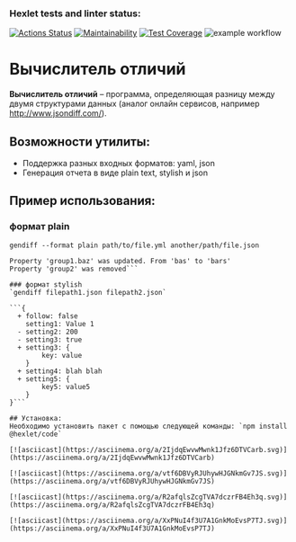 ### Hexlet tests and linter status:
[![Actions Status](https://github.com/Idealistnik/frontend-project-46/actions/workflows/hexlet-check.yml/badge.svg)](https://github.com/Idealistnik/frontend-project-46/actions)
[![Maintainability](https://api.codeclimate.com/v1/badges/9df71864171f1a9caeb1/maintainability)](https://codeclimate.com/github/Idealistnik/frontend-project-46/maintainability)
[![Test Coverage](https://api.codeclimate.com/v1/badges/9df71864171f1a9caeb1/test_coverage)](https://codeclimate.com/github/Idealistnik/frontend-project-46/test_coverage)
![example workflow](https://github.com/Idealistnik/frontend-project-46/actions/workflows/testing.yml/badge.svg)

# Вычислитель отличий

**Вычислитель отличий** – программа, определяющая разницу между двумя структурами данных (аналог онлайн сервисов, например <http://www.jsondiff.com/>). 

## Возможности утилиты:

- Поддержка разных входных форматов: yaml, json
- Генерация отчета в виде plain text, stylish и json

## Пример использования:

### формат plain
`gendiff --format plain path/to/file.yml another/path/file.json`

```Property 'common.follow' was added with value: false
Property 'group1.baz' was updated. From 'bas' to 'bars'
Property 'group2' was removed```

### формат stylish
`gendiff filepath1.json filepath2.json`

```{
  + follow: false
    setting1: Value 1
  - setting2: 200
  - setting3: true
  + setting3: {
        key: value
    }
  + setting4: blah blah
  + setting5: {
        key5: value5
    }
}```

## Установка:
Необходимо установить пакет с помощью следующей команды: `npm install @hexlet/code`

[![asciicast](https://asciinema.org/a/2IjdqEwvwMwnk1Jfz6DTVCarb.svg)](https://asciinema.org/a/2IjdqEwvwMwnk1Jfz6DTVCarb)

[![asciicast](https://asciinema.org/a/vtf6DBVyRJUhywHJGNkmGv7JS.svg)](https://asciinema.org/a/vtf6DBVyRJUhywHJGNkmGv7JS)

[![asciicast](https://asciinema.org/a/R2afqlsZcgTVA7dczrFB4Eh3q.svg)](https://asciinema.org/a/R2afqlsZcgTVA7dczrFB4Eh3q)

[![asciicast](https://asciinema.org/a/XxPNuI4f3U7A1GnkMoEvsP7TJ.svg)](https://asciinema.org/a/XxPNuI4f3U7A1GnkMoEvsP7TJ)
